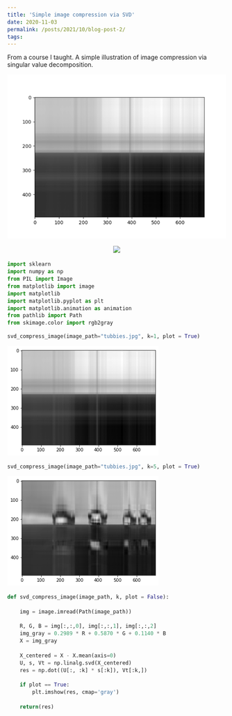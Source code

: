 ```yaml
---
title: 'Simple image compression via SVD'
date: 2020-11-03
permalink: /posts/2021/10/blog-post-2/
tags:
---
```


From a course I taught. A simple illustration of image compression via singular value decomposition.

![alt text](/images/tubbie_anim_small.gif)

<div style="text-align:center"><img src ="/images/blog/tubbie_anim_small.gif" /></div>

```python
import sklearn
import numpy as np
from PIL import Image
from matplotlib import image
import matplotlib
import matplotlib.pyplot as plt
import matplotlib.animation as animation
from pathlib import Path
from skimage.color import rgb2gray
```

```python
svd_compress_image(image_path="tubbies.jpg", k=1, plot = True)
```

![alt text](/images/tubbie1.png)

```python
svd_compress_image(image_path="tubbies.jpg", k=5, plot = True)
```

![alt text](/images/tubbie5.png)

```python
def svd_compress_image(image_path, k, plot = False):
    
    img = image.imread(Path(image_path))
    
    R, G, B = img[:,:,0], img[:,:,1], img[:,:,2]
    img_gray = 0.2989 * R + 0.5870 * G + 0.1140 * B
    X = img_gray
    
    X_centered = X - X.mean(axis=0)
    U, s, Vt = np.linalg.svd(X_centered)
    res = np.dot((U[:, :k] * s[:k]), Vt[:k,])
    
    if plot == True:
        plt.imshow(res, cmap='gray')
    
    return(res)
```


